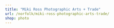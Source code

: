 ```yaml
---
title: "Miki Ross Photographic Arts + Trade"
url: /norfolk/miki-ross-photographic-arts-trade/
shop: photo
---
```

